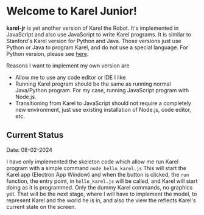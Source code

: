 # Welcome to Karel Junior!

**karel-jr** is yet another version of Karel the Robot. It's implemented in JavaScript and also use JavaScript to write Karel programs. It is similar to Stanford's Karel version for Python and Java. Those versions just use Python or Java to program Karel, and do not use a special language. For Python version, please see [here](https://pypi.org/project/stanfordkarel/).

Reasons I want to implement my own version are
 - Allow me to use any code editor or IDE I like
 - Running Karel program should be the same as running normal Java/Python program. For my case, running JavaScript program with Node.js.
 - Transitioning from Karel to JavaScript should not require a completely new environment, just use existing installation of Node.js, code editor, etc. 

## Current Status
Date: 08-02-2024

I have only implemented the skeleton code which allow me run Karel program with a simple command
`node hello_karel.js`
This will start the Karel app (Electron App Window) and when the button is clicked, the `run` function, the entry point,   in `hello_karel.js` will be called, and Karel will start doing as it is programmed. Only the dummy Karel commands, no graphics yet. That will be the next stage, where I will have to implement the model, to represent Karel and the world he is in, and also the view the reflects Karel's current state on the screen.